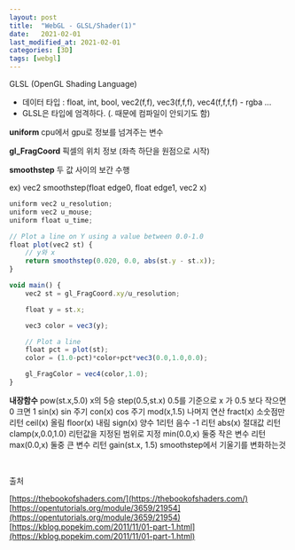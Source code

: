 ```yaml
---
layout: post
title:  "WebGL - GLSL/Shader(1)"
date:   2021-02-01
last_modified_at: 2021-02-01
categories: [3D]
tags: [webgl]
---
```

GLSL (OpenGL Shading Language)

- 데이터 타입 : float, int, bool, vec2(f,f), vec3(f,f,f), vec4(f,f,f,f) - rgba ...
- GLSL은 타입에 엄격하다. (. 때문에 컴파일이 안되기도 함)

**uniform**
cpu에서 gpu로 정보를 넘겨주는 변수

**gl_FragCoord**
픽셀의 위치 정보 (좌측 하단을 원점으로 시작)

**smoothstep**
두 값 사이의 보간 수행

ex) vec2 smoothstep(float edge0, float edge1, vec2 x)
```javascript
uniform vec2 u_resolution;
uniform vec2 u_mouse;
uniform float u_time;

// Plot a line on Y using a value between 0.0-1.0
float plot(vec2 st) {
    // y와 x     
    return smoothstep(0.020, 0.0, abs(st.y - st.x));
}

void main() {
	vec2 st = gl_FragCoord.xy/u_resolution;

    float y = st.x;

    vec3 color = vec3(y);

    // Plot a line
    float pct = plot(st);
    color = (1.0-pct)*color+pct*vec3(0.0,1.0,0.0);

	gl_FragColor = vec4(color,1.0);
}
```

**내장함수**
pow(st.x,5.0) x의 5승
step(0.5,st.x) 0.5를 기준으로 x 가 0.5 보다 작으면 0 크면 1
sin(x) sin 주기
con(x) cos 주기
mod(x,1.5) 나머지 연산
fract(x) 소숫점만 리턴
ceil(x) 올림
floor(x) 내림
sign(x) 양수 1리턴 음수 -1 리턴
abs(x) 절대값 리턴
clamp(x,0.0,1.0) 리턴값을 지정된 범위로 지정
min(0.0,x) 둘중 작은 변수 리턴
max(0.0,x) 둘중 큰 변수 리턴
gain(st.x, 1.5) smoothstep에서 기울기를 변화하는것

<br/>

출처 

[https://thebookofshaders.com/](https://thebookofshaders.com/)
[https://opentutorials.org/module/3659/21954](https://opentutorials.org/module/3659/21954)
[https://kblog.popekim.com/2011/11/01-part-1.html](https://kblog.popekim.com/2011/11/01-part-1.html)
<br/>
